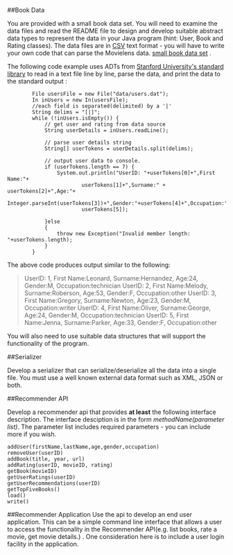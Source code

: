 ##Book Data

You are provided with a small book data set. You will need to examine the data files and read the README file to design and develop suitable abstract data types  to represent the data in your Java program (hint: User, Book and Rating classes). The data files are in [CSV](https://en.wikipedia.org/wiki/Comma-separated_values)  text format - you will have to write your own code that can parse the Movielens data. 
[small book data set](data/books_small.zip) .


The following code example uses ADTs from  [Stanford University's standard library](http://introcs.cs.princeton.edu/java/stdlib/stdlib-package.jar)  to read in a text file line by line, parse the data, and print the data to the standard output  :

~~~
		File usersFile = new File("data/users.dat");
		In inUsers = new In(usersFile);
  		//each field is separated(delimited) by a '|'
		String delims = "[|]";
		while (!inUsers.isEmpty()) {
			// get user and rating from data source
			String userDetails = inUsers.readLine();

			// parse user details string
			String[] userTokens = userDetails.split(delims);

			// output user data to console.
			if (userTokens.length == 7) {
				System.out.println("UserID: "+userTokens[0]+",First Name:"+
						userTokens[1]+",Surname:" + userTokens[2]+",Age:"+
						Integer.parseInt(userTokens[3])+",Gender:"+userTokens[4]+",Occupation:"+
						userTokens[5]);
				
			}else
			{
				throw new Exception("Invalid member length: "+userTokens.length);
			}
		}
~~~

The above code produces output similar to the following:

>UserID: 1, First Name:Leonard, Surname:Hernandez, Age:24, Gender:M, Occupation:technician
>UserID: 2, First Name:Melody, Surname:Roberson, Age:53, Gender:F, Occupation:other
>UserID: 3, First Name:Gregory, Surname:Newton, Age:23, Gender:M, Occupation:writer
>UserID: 4, First Name:Oliver, Surname:George, Age:24, Gender:M, Occupation:technician
>UserID: 5, First Name:Jenna, Surname:Parker, Age:33, Gender:F, Occupation:other

You will also need to use  suitable data structures that will support the functionality of the program.

##Serializer

Develop a serializer that can serialize/deserialize all the data into a single file. You must use a well known external data format such as XML, JSON or both. 

##Recommender API

Develop a recommender api that provides **at least** the following interface description. The interface desciption is in the form *methodName(parameter list)*. The parameter list includes required parameters - you can include more if you wish.


	addUser(firstName,lastName,age,gender,occupation)
	removeUser(userID)
	addBook(title, year, url)
	addRating(userID, movieID, rating)
	getBook(movieID)
	getUserRatings(userID)
	getUserRecommendations(userID)
	getTopFiveBooks()
	load()
	write()


##Recommender Application
Use the api to develop an end user application. This can be a simple command line interface that allows a user to access the functionality in the Recommender API(e.g. list books, rate a movie, get movie details.) . One consideration here is to include a user login facility in the application.


  